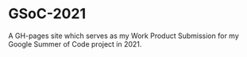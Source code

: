 # GSoC-2021
A GH-pages site which serves as my Work Product Submission for my Google Summer of Code project in 2021.
